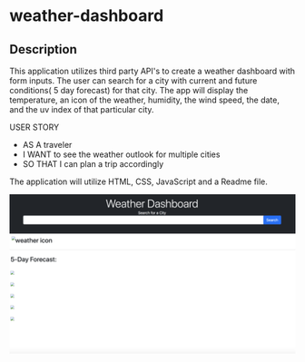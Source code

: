 # weather-dashboard

## Description
This application utilizes third party API's to create a weather dashboard with form inputs. The user can search for a city with current and future conditions( 5 day forecast) for that city. The app will display the temperature, an icon of the weather, humidity, the wind speed, the date, and the uv index of that particular city.



USER STORY
* AS A traveler
* I WANT to see the weather outlook for multiple cities
* SO THAT I can plan a trip accordingly

The application will utilize HTML, CSS, JavaScript and a Readme file.


![weatherdashboard](./assets/images/screenshot.png)